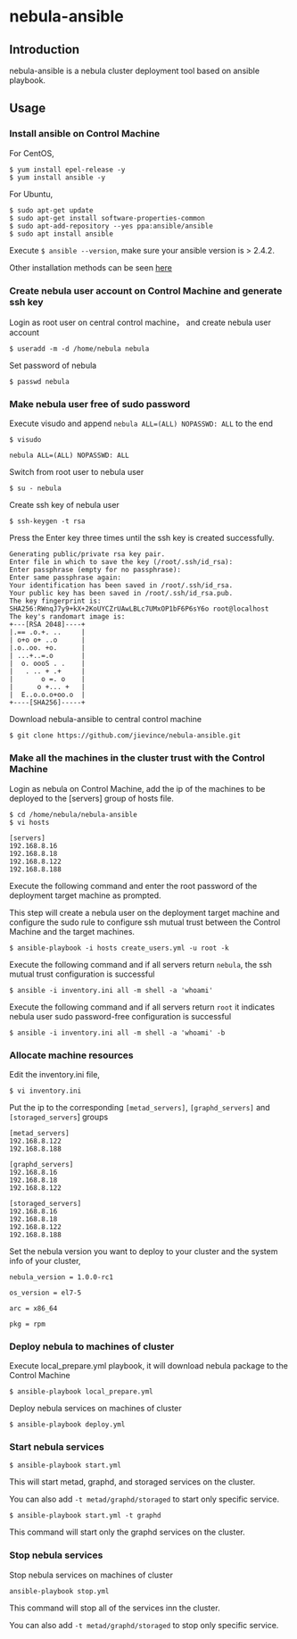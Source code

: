 # nebula-ansible

## Introduction

nebula-ansible is a nebula cluster deployment tool based on ansible playbook.

## Usage

### Install ansible on Control Machine

For CentOS, 
```shell
$ yum install epel-release -y
$ yum install ansible -y
```

For Ubuntu,
```shell
$ sudo apt-get update
$ sudo apt-get install software-properties-common
$ sudo apt-add-repository --yes ppa:ansible/ansible
$ sudo apt install ansible
```
Execute `$ ansible --version`, make sure your ansible version is > 2.4.2.

Other installation methods can be seen [here](https://docs.ansible.com/ansible/latest/installation_guide/intro_installation.html)

### Create nebula user account on Control Machine and generate ssh key
Login as root user on central control machine， and create nebula user account

```shell
$ useradd -m -d /home/nebula nebula
```

Set password of nebula

```shell
$ passwd nebula
```

### Make nebula user free of sudo password

Execute visudo and append `nebula ALL=(ALL) NOPASSWD: ALL` to the end

```shell
$ visudo
```

```text
nebula ALL=(ALL) NOPASSWD: ALL
```

Switch from root user to nebula user

```shell
$ su - nebula
```

Create ssh key of nebula user 

```shell
$ ssh-keygen -t rsa
```

Press the Enter key three times until the ssh key is created successfully.

```text
Generating public/private rsa key pair.
Enter file in which to save the key (/root/.ssh/id_rsa):
Enter passphrase (empty for no passphrase):
Enter same passphrase again:
Your identification has been saved in /root/.ssh/id_rsa.
Your public key has been saved in /root/.ssh/id_rsa.pub.
The key fingerprint is:
SHA256:RWnqJ7y9+kX+2KoUYCZrUAwLBLc7UMxOP1bF6P6sY6o root@localhost
The key's randomart image is:
+---[RSA 2048]----+
|.== .o.+. ..     |
| o+o o+ ..o      |
|.o..oo. +o.      |
| ...+..=.o       |
|  o. oooS . .    |
|   . .. + .+     |
|       o =. o    |
|      o +... +   |
|  E..o.o.o+oo.o  |
+----[SHA256]-----+
```

Download nebula-ansible to central control machine

```shell
$ git clone https://github.com/jievince/nebula-ansible.git
```

### Make all the machines in the cluster trust with the Control Machine

Login as nebula  on Control Machine, add the ip of the machines to be deployed to the [servers] group of hosts file.

```shell
$ cd /home/nebula/nebula-ansible
$ vi hosts
```
```shell
[servers]
192.168.8.16
192.168.8.18
192.168.8.122
192.168.8.188
```

Execute the following command and enter the root password of the deployment target machine as prompted. 

This step will create a nebula user on the deployment target machine and configure the sudo rule to configure ssh mutual trust between the Control Machine and the target machines.

```shell
$ ansible-playbook -i hosts create_users.yml -u root -k
```

Execute the following command and if all servers return `nebula`, the ssh mutual trust configuration is successful

```shell
$ ansible -i inventory.ini all -m shell -a 'whoami'
```

Execute the following command and if all servers return `root` it indicates nebula user sudo password-free configuration is successful

```shell
$ ansible -i inventory.ini all -m shell -a 'whoami' -b
```

### Allocate machine resources

Edit the inventory.ini file, 

```shell
$ vi inventory.ini
```

Put the ip to the corresponding `[metad_servers]`, `[graphd_servers]` and `[storaged_servers`] groups
```shell
[metad_servers]
192.168.8.122
192.168.8.188

[graphd_servers]
192.168.8.16
192.168.8.18
192.168.8.122

[storaged_servers]
192.168.8.16
192.168.8.18
192.168.8.122
192.168.8.188
```

Set the nebula version you want to deploy to your cluster and the system info of your cluster,

```
nebula_version = 1.0.0-rc1

os_version = el7-5

arc = x86_64

pkg = rpm
```

### Deploy nebula to machines of cluster

Execute local_prepare.yml playbook, it will download nebula package to the Control Machine

```shell
$ ansible-playbook local_prepare.yml
```

Deploy nebula services on machines of cluster

```shell
$ ansible-playbook deploy.yml
```

### Start nebula services

```shell
$ ansible-playbook start.yml
```
This will start metad, graphd, and storaged services on the cluster.

You can also add `-t metad/graphd/storaged` to start only specific service.

```shell
$ ansible-playbook start.yml -t graphd
```
This command will start only the graphd services on the cluster.

### Stop nebula services

Stop nebula services on machines of cluster

```shell
ansible-playbook stop.yml
```
This command will stop all of the services inn the cluster.

You can also add `-t metad/graphd/storaged` to stop only specific service.
